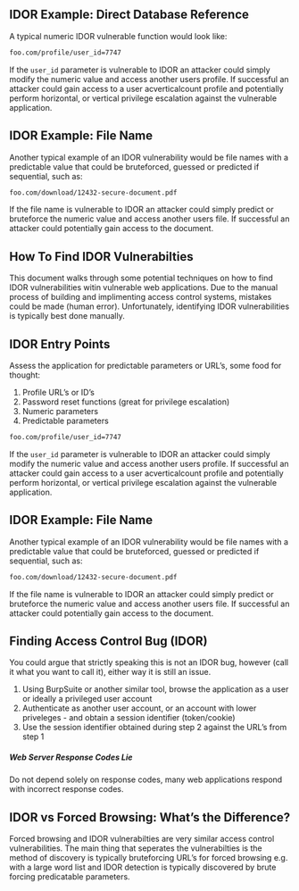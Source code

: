 ## IDOR Example: Direct Database Reference[](https://highon.coffee/blog/insecure-direct-object-reference-idor/#idor-example-direct-database-reference)

A typical numeric IDOR vulnerable function would look like:

```bash
foo.com/profile/user_id=7747
```

If the `user_id` parameter is vulnerable to IDOR an attacker could simply modify the numeric value and access another users profile. If successful an attacker could gain access to a user acverticalcount profile and potentially perform horizontal, or vertical privilege escalation against the vulnerable application.

## IDOR Example: File Name[](https://highon.coffee/blog/insecure-direct-object-reference-idor/#idor-example-file-name)

Another typical example of an IDOR vulnerability would be file names with a predictable value that could be bruteforced, guessed or predicted if sequential, such as:

```bash
foo.com/download/12432-secure-document.pdf 
```

If the file name is vulnerable to IDOR an attacker could simply predict or bruteforce the numeric value and access another users file. If successful an attacker could potentially gain access to the document.

## How To Find IDOR Vulnerabilties[](https://highon.coffee/blog/insecure-direct-object-reference-idor/#how-to-find-idor-vulnerabilties)

This document walks through some potential techniques on how to find IDOR vulnerabilities witin vulnerable web applications. Due to the manual process of building and implimenting access control systems, mistakes could be made (human error). Unfortunately, identifying IDOR vulnerabilities is typically best done manually.

## IDOR Entry Points[](https://highon.coffee/blog/insecure-direct-object-reference-idor/#idor-entry-points)

Assess the application for predictable parameters or URL’s, some food for thought:

1.  Profile URL’s or ID’s
2.  Password reset functions (great for privilege escalation)
3.  Numeric parameters
4.  Predictable parameters

```bash
foo.com/profile/user_id=7747
```

If the `user_id` parameter is vulnerable to IDOR an attacker could simply modify the numeric value and access another users profile. If successful an attacker could gain access to a user acverticalcount profile and potentially perform horizontal, or vertical privilege escalation against the vulnerable application.

## IDOR Example: File Name[](https://highon.coffee/blog/insecure-direct-object-reference-idor/#idor-example-file-name-1)

Another typical example of an IDOR vulnerability would be file names with a predictable value that could be bruteforced, guessed or predicted if sequential, such as:

```bash
foo.com/download/12432-secure-document.pdf
```

If the file name is vulnerable to IDOR an attacker could simply predict or bruteforce the numeric value and access another users file. If successful an attacker could potentially gain access to the document.

## Finding Access Control Bug (IDOR)[](https://highon.coffee/blog/insecure-direct-object-reference-idor/#finding-access-control-bug-idor)

You could argue that strictly speaking this is not an IDOR bug, however (call it what you want to call it), either way it is still an issue.

1.  Using BurpSuite or another similar tool, browse the application as a user or ideally a privileged user account
2.  Authenticate as another user account, or an account with lower priveleges - and obtain a session identifier (token/cookie)
3.  Use the session identifier obtained during step 2 against the URL’s from step 1

##### Web Server Response Codes Lie

Do not depend solely on response codes, many web applications respond with incorrect response codes.

## IDOR vs Forced Browsing: What’s the Difference?[](https://highon.coffee/blog/insecure-direct-object-reference-idor/#idor-vs-forced-browsing-whats-the-difference)

Forced browsing and IDOR vulnerabilties are very similar access control vulnerabilities. The main thing that seperates the vulnerabilties is the method of discovery is typically bruteforcing URL’s for forced browsing e.g. with a large word list and IDOR detection is typically discovered by brute forcing predicatable parameters.